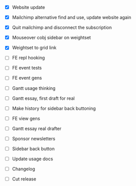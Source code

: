 - [x] Website update
- [x] Mailchimp alternative find and use, update website again
- [x] Quit mailchimp and disconnect the subscription

- [x] Mouseover cobj sidebar on weightset
- [x] Weightset to grid link
- [ ] FE repl hooking
- [ ] FE event tests
- [ ] FE event gens
- [ ] Gantt usage thinking

- [ ] Gantt essay, first draft for real
- [ ] Make history for sidebar back buttoning
- [ ] FE view gens

- [ ] Gantt essay real drafter
- [ ] Sponsor newsletters
- [ ] Sidebar back button
- [ ] Update usage docs

- [ ] Changelog
- [ ] Cut release
